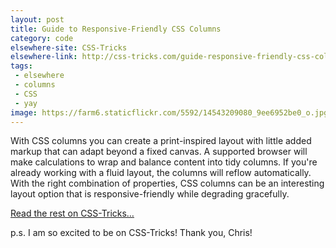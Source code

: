 ```yaml
---
layout: post
title: Guide to Responsive-Friendly CSS Columns
category: code
elsewhere-site: CSS-Tricks
elsewhere-link: http://css-tricks.com/guide-responsive-friendly-css-columns/
tags:
 - elsewhere
 - columns
 - CSS
 - yay
image: https://farm6.staticflickr.com/5592/14543209080_9ee6952be0_o.jpg
---
```


With CSS columns you can create a print-inspired layout with little added markup that can adapt beyond a fixed canvas. A supported browser will make calculations to wrap and balance content into tidy columns. If you're already working with a fluid layout, the columns will reflow automatically. With the right combination of properties, CSS columns can be an interesting layout option that is responsive-friendly while degrading gracefully.

[Read the rest on CSS-Tricks&hellip;](http://css-tricks.com/guide-responsive-friendly-css-columns/)

p.s. I am so excited to be on CSS-Tricks! Thank you, Chris!